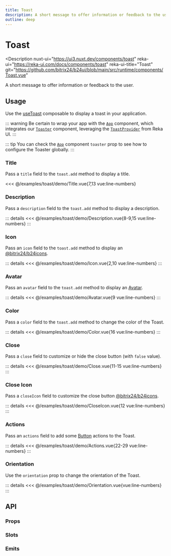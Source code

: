 ```yaml
---
title: Toast
description: A short message to offer information or feedback to the user.
outline: deep
---
```

<script setup>
import TitleExample from '/examples/toast/Title.vue';
import DescriptionExample from '/examples/toast/Description.vue';
import IconExample from '/examples/toast/Icon.vue';
import AvatarExample from '/examples/toast/Avatar.vue';
import ColorExample from '/examples/toast/Color.vue';
import CloseExample from '/examples/toast/Close.vue';
import CloseIconExample from '/examples/toast/CloseIcon.vue';
import ActionsExample from '/examples/toast/Actions.vue';
import OrientationExample from '/examples/toast/Orientation.vue';
</script>
# Toast

<Description
  nuxt-ui="https://ui3.nuxt.dev/components/toast"
  reka-ui="https://reka-ui.com/docs/components/toast"
  reka-ui-title="Toast"
  git="https://github.com/bitrix24/b24ui/blob/main/src/runtime/components/Toast.vue"
>
  A short message to offer information or feedback to the user.
</Description>

## Usage

Use the [useToast](composables/use-toast) composable to display a toast in your application.

::: warning
Be certain to wrap your app with the [`App`](/components/app) component, which integrates our [`Toaster`](https://github.com/bitrix24/b24ui/blob/main/src/runtime/components/Toaster.vue) component, leveraging the [`ToastProvider`](https://reka-ui.com/docs/components/toast#provider) from Reka UI.
:::

::: tip
You can check the [`App`](/components/app#props) component `toaster` prop to see how to configure the Toaster globally.
:::

### Title

Pass a `title` field to the `toast.add` method to display a title.

<div class="lg:min-h-[275px]">
  <ClientOnly>
    <TitleExample />
  </ClientOnly>
</div>

<<< @/examples/toast/demo/Title.vue{7,13 vue:line-numbers}

### Description

Pass a `description` field to the `toast.add` method to display a description.

<div class="lg:min-h-[310px]">
  <ClientOnly>
    <DescriptionExample />
  </ClientOnly>
</div>

::: details
<<< @/examples/toast/demo/Description.vue{8-9,15 vue:line-numbers}
:::

### Icon

Pass an `icon` field to the `toast.add` method to display an [@bitrix24/b24icons](https://bitrix24.github.io/b24icons/guide/icons.html).

<div class="lg:min-h-[160px]">
  <ClientOnly>
    <IconExample />
  </ClientOnly>
</div>

::: details
<<< @/examples/toast/demo/Icon.vue{2,10 vue:line-numbers}
:::

### Avatar

Pass an `avatar` field to the `toast.add` method to display an [Avatar](/components/avatar).

<div class="lg:min-h-[160px]">
  <ClientOnly>
    <AvatarExample />
  </ClientOnly>
</div>

::: details
<<< @/examples/toast/demo/Avatar.vue{9 vue:line-numbers}
:::

### Color

Pass a `color` field to the `toast.add` method to change the color of the Toast.

<div class="lg:min-h-[275px]">
  <ClientOnly>
    <ColorExample />
  </ClientOnly>
</div>

::: details
<<< @/examples/toast/demo/Color.vue{16 vue:line-numbers}
:::

### Close

Pass a `close` field to customize or hide the close button (with `false` value).

<div class="lg:min-h-[160px]">
  <ClientOnly>
    <CloseExample />
  </ClientOnly>
</div>

::: details
<<< @/examples/toast/demo/Close.vue{11-15 vue:line-numbers}
:::

### Close Icon

Pass a `closeIcon` field to customize the close button [@bitrix24/b24icons](https://bitrix24.github.io/b24icons/guide/icons.html).

<div class="lg:min-h-[160px]">
  <ClientOnly>
    <CloseIconExample />
  </ClientOnly>
</div>

::: details
<<< @/examples/toast/demo/CloseIcon.vue{12 vue:line-numbers}
:::

### Actions

Pass an `actions` field to add some [Button](/components/button) actions to the Toast.

<div class="lg:min-h-[310px]">
  <ClientOnly>
    <ActionsExample />
  </ClientOnly>
</div>

::: details
<<< @/examples/toast/demo/Actions.vue{22-29 vue:line-numbers}
:::

### Orientation

Use the `orientation` prop to change the orientation of the Toast.

<div class="lg:min-h-[316px]">
  <ClientOnly>
    <OrientationExample />
  </ClientOnly>
</div>

::: details
<<< @/examples/toast/demo/Orientation.vue{vue:line-numbers}
:::

## API

### Props

<ComponentProps component="Toast" />

### Slots

<ComponentSlots component="Toast" />

### Emits

<ComponentEmits component="Toast" />

